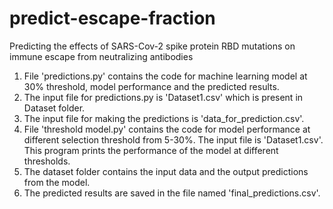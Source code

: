 # predict-escape-fraction
Predicting the effects of SARS-Cov-2 spike protein RBD mutations on immune escape from neutralizing antibodies

1. File 'predictions.py' contains the code for machine learning model at 30% threshold, model performance and the predicted results.
2. The input file for predictions.py is 'Dataset1.csv' which is present in Dataset folder.
3. The input file for making the predictions is 'data_for_prediction.csv'.
4. File 'threshold model.py' contains the code for model performance at different selection threshold from 5-30%. The input file is 'Dataset1.csv'. This program prints the performance of the model at different thresholds.
5. The dataset folder contains the input data and the output predictions from the model.
6. The predicted results are saved in the file named 'final_predictions.csv'.

